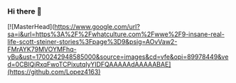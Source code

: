### Hi there 👋
[![MasterHead](https://www.google.com/url?sa=i&url=https%3A%2F%2Fwhatculture.com%2Fwwe%2F9-insane-real-life-scott-steiner-stories%3Fpage%3D9&psig=AOvVaw2-FMrAYK79MVOYMFhq-yBu&ust=1700242948585000&source=images&cd=vfe&opi=89978449&ved=0CBIQjRxqFwoTCPixutqIyYIDFQAAAAAdAAAAABAE](https://github.com/Lopez4163)


<!--
**Lopez4163/Lopez4163** is a ✨ _special_ ✨ repository because its `README.md` (this file) appears on your GitHub profile.

Here are some ideas to get you started:

- 🔭 I’m currently working on ...
- 🌱 I’m currently learning ...
- 👯 I’m looking to collaborate on ...
- 🤔 I’m looking for help with ...
- 💬 Ask me about ...
- 📫 How to reach me: ...
- 😄 Pronouns: ...
- ⚡ Fun fact: ...
-->
